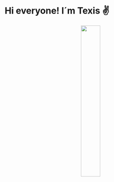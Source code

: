 <h1 align="center">Hi everyone! I´m Texis ✌</h1> 
<img src="https://tenor.com/es-419/view/0001-gif-25597406" align="right" width="35%">
